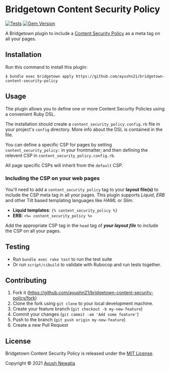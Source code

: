 # Bridgetown Content Security Policy

[![Tests](https://github.com/ayushn21/bridgetown-content-security-policy/actions/workflows/tests.yml/badge.svg?branch=main)](https://github.com/ayushn21/bridgetown-content-security-policy/actions/workflows/tests.yml)
[![Gem Version](https://badge.fury.io/rb/bridgetown-content-security-policy.svg)](https://badge.fury.io/rb/bridgetown-content-security-policy)

A Bridgetown plugin to include a [Content Security Policy](https://developer.mozilla.org/en-US/docs/Web/HTTP/Headers/Content-Security-Policy) as a meta tag on all your pages.

## Installation

Run this command to install this plugin:

```shell
$ bundle exec bridgetown apply https://github.com/ayushn21/bridgetown-content-security-policy
```

## Usage

The plugin allows you to define one or more Content Security Policies using a convenient Ruby DSL.

The installation should create a `content_security_policy.config.rb` file in your project's `config` directory. More info about the DSL is contained in the file.

You can define a specific CSP for pages by setting `content_security_policy:` in your frontmatter; and then defining the relevent CSP in `content_security_policy.config.rb`.

All page specific CSPs will inherit from the `default` CSP.

### Including the CSP on your web pages

You'll need to add a `content_security_policy` tag to your **layout file(s)** to include the CSP meta tag in all your pages. This plugin supports *Liquid*, *ERB* and other Tilt based templating languages like *HAML* or *Slim*.

- **Liquid templates**: `{% content_security_policy %}`
- **ERB**: `<%= content_security_policy %>`

Add the appropriate CSP tag in the `head` tag of **_your layout file_** to include the CSP on all your pages.


## Testing

* Run `bundle exec rake test` to run the test suite
* Or run `script/cibuild` to validate with Rubocop and run tests together.

## Contributing

1. Fork it (https://github.com/ayushn21/bridgetown-content-security-policy/fork)
2. Clone the fork using `git clone` to your local development machine.
3. Create your feature branch (`git checkout -b my-new-feature`)
4. Commit your changes (`git commit -am 'Add some feature'`)
5. Push to the branch (`git push origin my-new-feature`)
6. Create a new Pull Request

## License

Bridgetown Content Security Policy is released under the [MIT License](https://opensource.org/licenses/MIT).

Copyright © 2021 [Ayush Newatia](https://twitter.com/ayushn21)